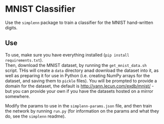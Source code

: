 # MNIST Classifier
Use the `simplenn` package to train a classifier for the MNIST hand-written digits.

## Use
To use, make sure you have everything installed (`pip install requirements.txt`).  
Then, download the MNIST dataset, by running the `get_mnist_data.sh` script. THis will create a `data` directory anad download the dataset into it, as well as preparing it for use in Python (i.e. creating NumPy arrays for the dataset, and saving them to `pickle` files). You will be prompted to provide a domain for the dataset, the default is http://yann.lecun.com/exdb/mnist/ - but you can provide your own if you have the datasets hosted on a mirror somewhere.

Modify the params to use in the `simplenn-params.json` file, and then train the network by running `run.py` (for information on the params and what they do, see the `simplenn` readme).
